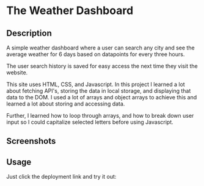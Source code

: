 # The Weather Dashboard

## Description

A simple weather dashboard where a user can search any city and see the average weather for 6 days based on datapoints for every three hours. 

The user search history is saved for easy access the next time they visit the website. 

This site uses HTML, CSS, and Javascript. In this project I learned a lot about fetching API's, storing the data in local storage, and displaying that data to the DOM. I used a lot of arrays and object arrays to achieve this and learned a lot about storing and accessing data. 

Further, I learned how to loop through arrays, and how to break down user input so I could capitalize selected letters before using Javascript. 

## Screenshots



## Usage 

Just click the deployment link and try it out: 